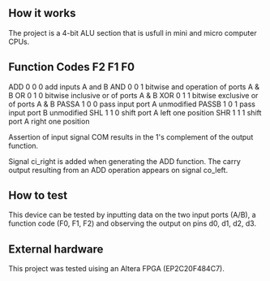 <!---

This file is used to generate your project datasheet. Please fill in the information below and delete any unused
sections.

You can also include images in this folder and reference them in the markdown. Each image must be less than
512 kb in size, and the combined size of all images must be less than 1 MB.
-->

## How it works

The project is a 4-bit ALU section that is usfull in mini and micro computer CPUs.

Function Codes  F2  F1  F0
--------------------------
ADD             0   0   0   add inputs A and B
AND             0   0   1   bitwise and operation of ports A & B
OR              0   1   0   bitwise inclusive or of ports A & B
XOR             0   1   1   bitwise exclusive or of ports A & B
PASSA           1   0   0   pass input port A unmodified
PASSB           1   0   1   pass input port B unmodified
SHL             1   1   0   shift port A left one position
SHR             1   1   1   shift port A right one position

Assertion of input signal COM results in the 1's complement of the
output function.

Signal ci_right is added when generating the ADD function. The carry output
resulting from an ADD operation appears on signal co_left.

## How to test

This device can be tested by inputting data on the two input ports (A/B), a function code (F0, F1, F2) and 
observing the output on pins d0, d1, d2, d3.

## External hardware

This project was tested uising an Altera FPGA (EP2C20F484C7).

